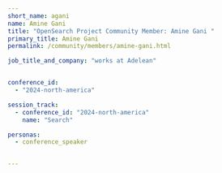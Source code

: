 ```yaml
---
short_name: agani
name: Amine Gani
title: "OpenSearch Project Community Member: Amine Gani "
primary_title: Amine Gani
permalink: /community/members/amine-gani.html

job_title_and_company: "works at Adelean"


conference_id:
  - "2024-north-america"

session_track:
  - conference_id: "2024-north-america"
    name: "Search"

personas:
  - conference_speaker


---
```

